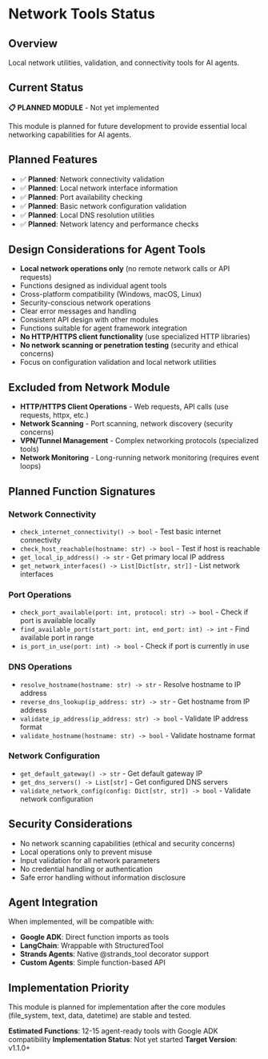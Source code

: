 # Network Tools Status

## Overview
Local network utilities, validation, and connectivity tools for AI agents.

## Current Status
**📋 PLANNED MODULE** - Not yet implemented

This module is planned for future development to provide essential local networking capabilities for AI agents.

## Planned Features
- ✅ **Planned**: Network connectivity validation
- ✅ **Planned**: Local network interface information
- ✅ **Planned**: Port availability checking
- ✅ **Planned**: Basic network configuration validation
- ✅ **Planned**: Local DNS resolution utilities
- ✅ **Planned**: Network latency and performance checks

## Design Considerations for Agent Tools
- **Local network operations only** (no remote network calls or API requests)
- Functions designed as individual agent tools
- Cross-platform compatibility (Windows, macOS, Linux)
- Security-conscious network operations
- Clear error messages and handling
- Consistent API design with other modules
- Functions suitable for agent framework integration
- **No HTTP/HTTPS client functionality** (use specialized HTTP libraries)
- **No network scanning or penetration testing** (security and ethical concerns)
- Focus on configuration validation and local network utilities

## Excluded from Network Module
- **HTTP/HTTPS Client Operations** - Web requests, API calls (use requests, httpx, etc.)
- **Network Scanning** - Port scanning, network discovery (security concerns)
- **VPN/Tunnel Management** - Complex networking protocols (specialized tools)
- **Network Monitoring** - Long-running network monitoring (requires event loops)

## Planned Function Signatures

### Network Connectivity
- `check_internet_connectivity() -> bool` - Test basic internet connectivity
- `check_host_reachable(hostname: str) -> bool` - Test if host is reachable
- `get_local_ip_address() -> str` - Get primary local IP address
- `get_network_interfaces() -> List[Dict[str, str]]` - List network interfaces

### Port Operations
- `check_port_available(port: int, protocol: str) -> bool` - Check if port is available locally
- `find_available_port(start_port: int, end_port: int) -> int` - Find available port in range
- `is_port_in_use(port: int) -> bool` - Check if port is currently in use

### DNS Operations
- `resolve_hostname(hostname: str) -> str` - Resolve hostname to IP address
- `reverse_dns_lookup(ip_address: str) -> str` - Get hostname from IP address
- `validate_ip_address(ip_address: str) -> bool` - Validate IP address format
- `validate_hostname(hostname: str) -> bool` - Validate hostname format

### Network Configuration
- `get_default_gateway() -> str` - Get default gateway IP
- `get_dns_servers() -> List[str]` - Get configured DNS servers
- `validate_network_config(config: Dict[str, str]) -> bool` - Validate network configuration

## Security Considerations
- No network scanning capabilities (ethical and security concerns)
- Local operations only to prevent misuse
- Input validation for all network parameters
- No credential handling or authentication
- Safe error handling without information disclosure

## Agent Integration
When implemented, will be compatible with:
- **Google ADK**: Direct function imports as tools
- **LangChain**: Wrappable with StructuredTool
- **Strands Agents**: Native @strands_tool decorator support
- **Custom Agents**: Simple function-based API

## Implementation Priority
This module is planned for implementation after the core modules (file_system, text, data, datetime) are stable and tested.

**Estimated Functions**: 12-15 agent-ready tools with Google ADK compatibility
**Implementation Status**: Not yet started
**Target Version**: v1.1.0+